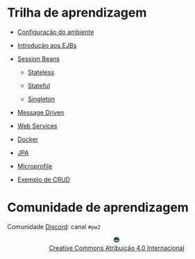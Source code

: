 # Trilha de aprendizagem

* [Configuração do ambiente](topicos/ambiente/ambiente.md)

* [Introdução aos EJBs](topicos/introducaoEJB/introducao.md)

* [Session Beans](topicos/sessionbeans/sessionbeans.md)

    * [Stateless](topicos/stateless/stateless.md)

    * [Stateful](topicos/stateful/stateful.md)
    
    * [Singleton](topicos/singleton/singleton.md)

* [Message Driven](https://rodrigoprestesmachado.github.io/pw2/)

* [Web Services](https://rodrigoprestesmachado.github.io/pw2/)

* [Docker](https://rodrigoprestesmachado.github.io/pw2/)

* [JPA](https://rodrigoprestesmachado.github.io/pw2/)

* [Microprofile](https://rodrigoprestesmachado.github.io/pw2/)

* [Exemplo de CRUD](tutorials/crudws.md)

# Comunidade de aprendizagem

Comunidade [Discord](https://discord.com/invite/C29cqvm): canal `#pw2`

<center>
<a href="https://rpmhub.dev" target="blanck"><img src="imgs/logo.png" alt="Rodrigo Prestes Machado" width="3%" height="3%" border=0 style="border:0; text-decoration:none; outline:none"></a><br/>
<a rel="license" href="http://creativecommons.org/licenses/by/4.0/">Creative Commons Atribuição 4.0 Internacional</a>
</center>